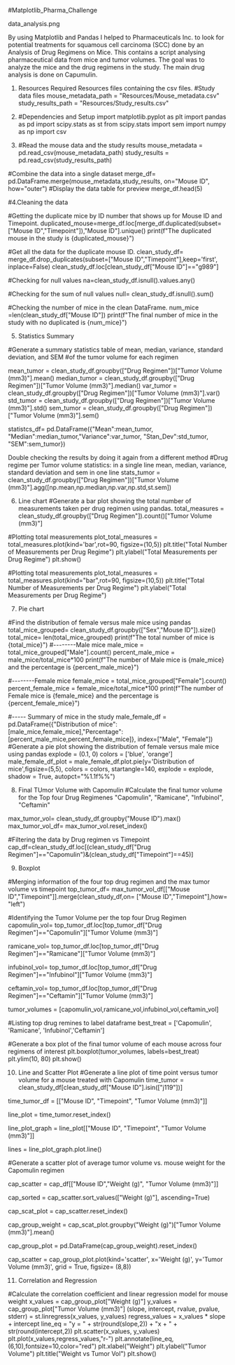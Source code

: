 #Matplotlib_Pharma_Challenge

data_analysis.png

By using Matplotlib and Pandas I helped to Pharmaceuticals Inc. to look for potential treatments for squamous cell carcinoma (SCC) done by an Analysis of Drug Regimens on Mice. This contains a script analysing pharmaceutical data from mice and tumor volumes. The goal was to analyze the mice and the drug regimens in the study. The main drug analysis is done on Capumulin.

1. Resources Required
Resources files containing the csv files.
#Study data files
mouse_metadata_path = "Resources/Mouse_metadata.csv"
study_results_path = "Resources/Study_results.csv"

2. #Dependencies and Setup
import matplotlib.pyplot as plt
import pandas as pd
import scipy.stats as st
from scipy.stats import sem
import numpy as np
import csv

3. #Read the mouse data and the study results
mouse_metadata = pd.read_csv(mouse_metadata_path)
study_results = pd.read_csv(study_results_path)

#Combine the data into a single dataset
merge_df= pd.DataFrame.merge(mouse_metadata,study_results,
                    on="Mouse ID", how="outer")
#Display the data table for preview
merge_df.head(5)


#4.Cleaning the data

#Getting the duplicate mice by ID number that shows up for Mouse ID and Timepoint. 
duplicated_mouse=merge_df.loc[merge_df.duplicated(subset=["Mouse ID","Timepoint"]),"Mouse ID"].unique()
print(f"The duplicated mouse in the study is {duplicated_mouse}")


#Get all the data for the duplicate mouse ID. 
clean_study_df= merge_df.drop_duplicates(subset=["Mouse ID","Timepoint"],keep='first', inplace=False)
clean_study_df.loc[clean_study_df["Mouse ID"]=="g989"]

#Checking for null values 
na=clean_study_df.isnull().values.any()

#Checking for the sum of null values 
null= clean_study_df.isnull().sum()

#Checking the number of mice in the clean DataFrame.
num_mice =len(clean_study_df["Mouse ID"])
print(f"The final number of mice in the study with no duplicated is {num_mice}")


5. Statistics Summary

#Generate a summary statistics table of mean, median, variance, standard deviation, and SEM 
#of the tumor volume for each regimen

mean_tumor = clean_study_df.groupby(["Drug Regimen"])["Tumor Volume (mm3)"].mean()
median_tumor = clean_study_df.groupby(["Drug Regimen"])["Tumor Volume (mm3)"].median()
var_tumor = clean_study_df.groupby(["Drug Regimen"])["Tumor Volume (mm3)"].var()
std_tumor = clean_study_df.groupby(["Drug Regimen"])["Tumor Volume (mm3)"].std()
sem_tumor = clean_study_df.groupby(["Drug Regimen"])["Tumor Volume (mm3)"].sem()

statistcs_df= pd.DataFrame({"Mean":mean_tumor, "Median":median_tumor,"Variance":var_tumor, "Stan_Dev":std_tumor, "SEM":sem_tumor})


Double checking the results by doing it again from a different method
#Drug regime per Tumor volume statistics: in a single line mean, median, variance, standard deviation and sem in one line
stats_tumor = clean_study_df.groupby(["Drug Regimen"])["Tumor Volume (mm3)"].agg([np.mean,np.median,np.var,np.std,st.sem])

6. Line chart
#Generate a bar plot showing the total number of measurements taken per drug regimen using pandas.
total_measures = clean_study_df.groupby(["Drug Regimen"]).count()["Tumor Volume (mm3)"]

#Plotting total measurements
plot_total_measures = total_measures.plot(kind='bar',rot=90, figsize=(10,5))
plt.title("Total Number of Measurements per Drug Regime")
plt.ylabel("Total Measurements per Drug Regime")
plt.show()

#Plotting total measurements
plot_total_measures = total_measures.plot(kind="bar",rot=90, figsize=(10,5))
plt.title("Total Number of Measurements per Drug Regime")
plt.ylabel("Total Measurements per Drug Regime")

7. Pie chart

#Find the distribution of female versus male mice using pandas
total_mice_grouped= clean_study_df.groupby(["Sex","Mouse ID"]).size()
total_mice= len(total_mice_grouped)
print(f"The total number of mice is {total_mice}")
#--------Male mice
male_mice = total_mice_grouped["Male"].count()
percent_male_mice = male_mice/total_mice*100
print(f"The number of Male mice is {male_mice} and the percentage is {percent_male_mice}")

#--------Female mice
female_mice = total_mice_grouped["Female"].count()
percent_female_mice = female_mice/total_mice*100
print(f"The number of Female mice is {female_mice} and the percentage is {percent_female_mice}")

#----- Summary of mice in the study
male_female_df = pd.DataFrame({"Distribution of mice":[male_mice,female_mice],"Percentage":[percent_male_mice,percent_female_mice]},
                               index=["Male", "Female"])
#Generate a pie plot showing the distribution of female versus male mice using pandas
explode = (0.1, 0)
colors = ['blue', 'orange']
male_female_df_plot = male_female_df.plot.pie(y='Distribution of mice',figsize=(5,5), colors = colors, startangle=140, explode = explode, shadow = True, autopct="%1.1f%%")


8. Final TUmor Volume with Capomulin
#Calculate the final tumor volume for the Top four Drug Regimenes "Capomulin", "Ramicane", "Infubinol", "Ceftamin"

max_tumor_vol= clean_study_df.groupby("Mouse ID").max()
max_tumor_vol_df= max_tumor_vol.reset_index() 

#Filtering the data by Drug regimen vs Timepoint
cap_df=clean_study_df.loc[(clean_study_df["Drug Regimen"]=="Capomulin")&(clean_study_df["Timepoint"]==45)]

9. Boxplot

#Merging information of the four top drug regimen and the max tumor volume vs timepoint 
top_tumor_df= max_tumor_vol_df[["Mouse ID","Timepoint"]].merge(clean_study_df,on= ["Mouse ID","Timepoint"],how= "left")

#Identifying the Tumor Volume per the top four Drug Regimen
capomulin_vol= top_tumor_df.loc[top_tumor_df["Drug Regimen"]=="Capomulin"]["Tumor Volume (mm3)"]

ramicane_vol= top_tumor_df.loc[top_tumor_df["Drug Regimen"]=="Ramicane"]["Tumor Volume (mm3)"]

infubinol_vol= top_tumor_df.loc[top_tumor_df["Drug Regimen"]=="Infubinol"]["Tumor Volume (mm3)"]

ceftamin_vol= top_tumor_df.loc[top_tumor_df["Drug Regimen"]=="Ceftamin"]["Tumor Volume (mm3)"]

tumor_volumes = [capomulin_vol,ramicane_vol,infubinol_vol,ceftamin_vol]

#Listing top drug remines to label dataframe
best_treat = ['Capomulin', 'Ramicane', 'Infubinol','Ceftamin']

#Generate a box plot of the final tumor volume of each mouse across four regimens of interest
plt.boxplot(tumor_volumes, labels=best_treat)
plt.ylim(10, 80)
plt.show()

10. Line and Scatter Plot
#Generate a line plot of time point versus tumor volume for a mouse treated with Capomulin
time_tumor = clean_study_df[clean_study_df["Mouse ID"].isin(["j119"])]

time_tumor_df = [["Mouse ID", "Timepoint", "Tumor Volume (mm3)"]]

line_plot = time_tumor.reset_index()

line_plot_graph = line_plot[["Mouse ID", "Timepoint", "Tumor Volume (mm3)"]]

lines = line_plot_graph.plot.line()


#Generate a scatter plot of average tumor volume vs. mouse weight for the Capomulin regimen

cap_scatter = cap_df[["Mouse ID","Weight (g)", "Tumor Volume (mm3)"]]

cap_sorted = cap_scatter.sort_values(["Weight (g)"], ascending=True)

cap_scat_plot = cap_scatter.reset_index()

cap_group_weight = cap_scat_plot.groupby("Weight (g)")["Tumor Volume (mm3)"].mean()

cap_group_plot = pd.DataFrame(cap_group_weight).reset_index()

cap_scatter = cap_group_plot.plot(kind='scatter', x='Weight (g)', y='Tumor Volume (mm3)', grid = True, figsize= (8,8))


11. Correlation and Regression

#Calculate the correlation coefficient and linear regression model for mouse weight
x_values = cap_group_plot["Weight (g)"]
y_values = cap_group_plot["Tumor Volume (mm3)"]
(slope, intercept, rvalue, pvalue, stderr) = st.linregress(x_values, y_values)
regress_values = x_values * slope + intercept
line_eq = "y = " + str(round(slope,2)) + "x + " + str(round(intercept,2))
plt.scatter(x_values, y_values)
plt.plot(x_values,regress_values,"r-")
plt.annotate(line_eq,(6,10),fontsize=10,color="red")
plt.xlabel("Weight")
plt.ylabel("Tumor Volume")
plt.title("Weight vs Tumor Vol")
plt.show()

